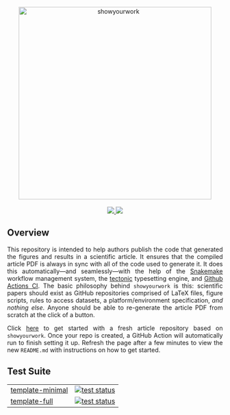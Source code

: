 <p align="center">
<a href="https://github.com/rodluger/showyourwork">
<img width = "450" src="https://raw.githubusercontent.com/rodluger/showyourwork/img/showyourwork.png" alt="showyourwork"/>
<br>
<br>
<a href="https://showyourwork.readthedocs.io/en/v0.0.16">
    <img src="https://img.shields.io/static/v1?label=read&message=the%20docs&color=blue"/>
</a>
<a href="https://github.com/rodluger/showyourwork-template-minimal/generate">
    <img src="https://img.shields.io/static/v1?label=create&message=new%20repo&color=brightgreen"/>
</a>
</p>

<h2>Overview</h2>

<p align="justify">
This repository is intended to help authors publish the code that generated the figures and results in a scientific article. It ensures that the compiled article PDF is always in sync with all of the code used to generate it. It does this automatically—and seamlessly—with the help of the <a href="https://snakemake.readthedocs.io">Snakemake</a> workflow management system, the <a href="https://tectonic-typesetting.github.io">tectonic</a> typesetting engine, and <a href="https://github.com/features/actions">Github Actions CI</a>. The basic philosophy behind <code>showyourwork</code> is this: scientific papers should exist as GitHub repositories comprised of LaTeX files, figure scripts, rules to access datasets, a platform/environment specification, <i>and nothing else</i>. Anyone should be able to re-generate the article PDF from scratch at the click of a button.
</p>

<p align="justify">
Click <a href="https://github.com/rodluger/showyourwork-template-minimal/generate">here</a> to get started with a fresh article repository based on <code>showyourwork</code>. Once your repo is created, a GitHub Action will automatically run to finish setting it up. Refresh the page after a few minutes to view the new <code>README.md</code> with instructions on how to get started.
</p>

<h2>Test Suite</h2>

<table>
  <tr>
    <td>
        <a href="https://github.com/rodluger/showyourwork-template-minimal">template-minimal</a>
    </td>
    <td>
    <a href="https://github.com/rodluger/showyourwork-template-minimal-test/actions/workflows/showyourwork.yml">
        <img src="https://github.com/rodluger/showyourwork-template-minimal-test/actions/workflows/showyourwork.yml/badge.svg" alt="test status"/>
    </a>  
    </td>
  </tr>
  <tr>
    <td>
        <a href="https://github.com/rodluger/showyourwork-template-full">template-full</a>
    </td>
    <td>
    <a href="https://github.com/rodluger/showyourwork-template-full-test/actions/workflows/showyourwork.yml">
        <img src="https://github.com/rodluger/showyourwork-template-full-test/actions/workflows/showyourwork.yml/badge.svg" alt="test status"/>
    </a>  
    </td>
  </tr>
</table>
